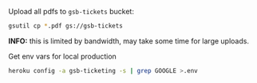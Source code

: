Upload all pdfs to `gsb-tickets` bucket:

```sh
gsutil cp *.pdf gs://gsb-tickets
```

**INFO:** this is limited by bandwidth, may take some time for large uploads.

Get env vars for local production

```bash
heroku config -a gsb-ticketing -s | grep GOOGLE >.env
```
